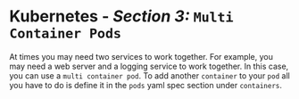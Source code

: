 # **Kubernetes** - ***Section 3:*** `Multi Container Pods`

At times you may need two services to work together. For example, you may need a web server and a logging service to work together. In this case, you can use a `multi container pod`. To add another `container` to your `pod` all you have to do is define it in the `pods` yaml spec section under `containers`.
